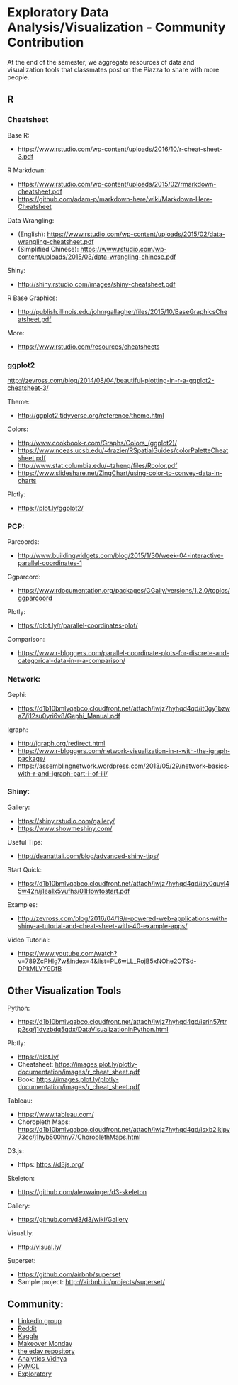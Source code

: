 # Exploratory Data Analysis/Visualization - Community Contribution
At the end of the semester, we aggregate resources of data and visualization tools that classmates post on the Piazza to share with more people. 


## R
### Cheatsheet
Base R: 
- https://www.rstudio.com/wp-content/uploads/2016/10/r-cheat-sheet-3.pdf

R Markdown: 
- https://www.rstudio.com/wp-content/uploads/2015/02/rmarkdown-cheatsheet.pdf
- https://github.com/adam-p/markdown-here/wiki/Markdown-Here-Cheatsheet

Data Wrangling: 
- (English): https://www.rstudio.com/wp-content/uploads/2015/02/data-wrangling-cheatsheet.pdf
- (Simplified Chinese): https://www.rstudio.com/wp-content/uploads/2015/03/data-wrangling-chinese.pdf

Shiny: 
- http://shiny.rstudio.com/images/shiny-cheatsheet.pdf

R Base Graphics:  
- http://publish.illinois.edu/johnrgallagher/files/2015/10/BaseGraphicsCheatsheet.pdf

More: 
- https://www.rstudio.com/resources/cheatsheets

### ggplot2
http://zevross.com/blog/2014/08/04/beautiful-plotting-in-r-a-ggplot2-cheatsheet-3/

Theme:
- http://ggplot2.tidyverse.org/reference/theme.html

Colors:
- http://www.cookbook-r.com/Graphs/Colors_(ggplot2)/
- https://www.nceas.ucsb.edu/~frazier/RSpatialGuides/colorPaletteCheatsheet.pdf
- http://www.stat.columbia.edu/~tzheng/files/Rcolor.pdf
- https://www.slideshare.net/ZingChart/using-color-to-convey-data-in-charts 

Plotly: 
- https://plot.ly/ggplot2/

### PCP:
Parcoords:  
- http://www.buildingwidgets.com/blog/2015/1/30/week-04-interactive-parallel-coordinates-1

Ggparcord: 
- https://www.rdocumentation.org/packages/GGally/versions/1.2.0/topics/ggparcoord

Plotly: 
- https://plot.ly/r/parallel-coordinates-plot/

Comparison: 
- https://www.r-bloggers.com/parallel-coordinate-plots-for-discrete-and-categorical-data-in-r-a-comparison/

### Network:
Gephi: 
- https://d1b10bmlvqabco.cloudfront.net/attach/iwjz7hyhqd4qd/it0gy1bzwaZ/j12su0yri6v8/Gephi_Manual.pdf

Igraph: 
- http://igraph.org/redirect.html
- https://www.r-bloggers.com/network-visualization-in-r-with-the-igraph-package/
- https://assemblingnetwork.wordpress.com/2013/05/29/network-basics-with-r-and-igraph-part-i-of-iii/

### Shiny:
Gallery: 
- https://shiny.rstudio.com/gallery/
- https://www.showmeshiny.com/

Useful Tips: 
- http://deanattali.com/blog/advanced-shiny-tips/

Start Quick: 
- https://d1b10bmlvqabco.cloudfront.net/attach/iwjz7hyhqd4qd/isy0quyl45w42n/j1ea1x5vufhs/01Howtostart.pdf

Examples: 
- http://zevross.com/blog/2016/04/19/r-powered-web-applications-with-shiny-a-tutorial-and-cheat-sheet-with-40-example-apps/

Video Tutorial:
- https://www.youtube.com/watch?v=789ZcPHlg7w&index=4&list=PL6wLL_RojB5xNOhe2OTSd-DPkMLVY9DfB
 
## Other Visualization Tools
Python: 
- https://d1b10bmlvqabco.cloudfront.net/attach/iwjz7hyhqd4qd/isrin57rtrp2sq/j1dyzbdq5qdx/DataVisualizationinPython.html

Plotly: 
- https://plot.ly/
- Cheatsheet: https://images.plot.ly/plotly-documentation/images/r_cheat_sheet.pdf
- Book: https://images.plot.ly/plotly-documentation/images/r_cheat_sheet.pdf

Tableau: 
- https://www.tableau.com/
- Choropleth Maps: https://d1b10bmlvqabco.cloudfront.net/attach/iwjz7hyhqd4qd/isxb2lklpy73cc/j1hyb500hny7/ChoroplethMaps.html

D3.js: 
- https: https://d3js.org/

Skeleton: 
- https://github.com/alexwainger/d3-skeleton

Gallery: 
- https://github.com/d3/d3/wiki/Gallery

Visual.ly: 
- http://visual.ly/

Superset: 
- https://github.com/airbnb/superset
- Sample project: http://airbnb.io/projects/superset/

## Community: 
* [Linkedin group](https://www.linkedin.com/groups/35222/profile) 
* [Reddit](https://www.reddit.com/r/dataisbeautiful/)
* [Kaggle](https://www.kaggle.com/datasets)
* [Makeover Monday](http://www.makeovermonday.co.uk/blog/)
* [the edav repository](http://moorissa.com/edav/)
* [Analytics Vidhya](https://www.analyticsvidhya.com)
* [PyMOL](http://www.pymol.org)
* [Exploratory](https://exploratory.io)
